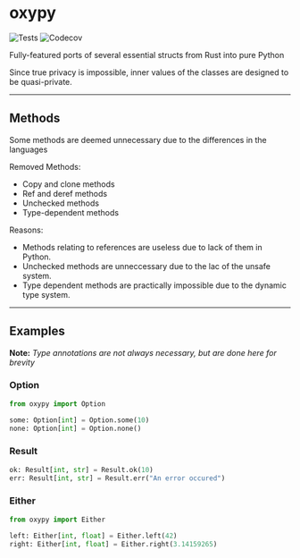 # oxypy
![Tests](https://img.shields.io/github/actions/workflow/status/Ross-Morgan/oxypy/tests.yml)
![Codecov](https://img.shields.io/codecov/c/github/Ross-Morgan/oxypy)


Fully-featured ports of several essential structs from Rust into pure Python

Since true privacy is impossible, inner values of the classes are designed to be quasi-private.

---

## Methods

Some methods are deemed unnecessary due to the differences in the languages

Removed Methods:

- Copy and clone methods
- Ref and deref methods
- Unchecked methods
- Type-dependent methods

Reasons:

- Methods relating to references are useless due to lack of them in Python.
- Unchecked methods are unneccessary due to the lac of the unsafe system.
- Type dependent methods are practically impossible due to the dynamic type system.

---

## Examples

**Note:** *Type annotations are not always necessary, but are done here for brevity*

### Option

```python
from oxypy import Option

some: Option[int] = Option.some(10)
none: Option[int] = Option.none()
```

### Result

```python
ok: Result[int, str] = Result.ok(10)
err: Result[int, str] = Result.err("An error occured")
```

### Either

```python
from oxypy import Either

left: Either[int, float] = Either.left(42)
right: Either[int, float] = Either.right(3.14159265)
```
